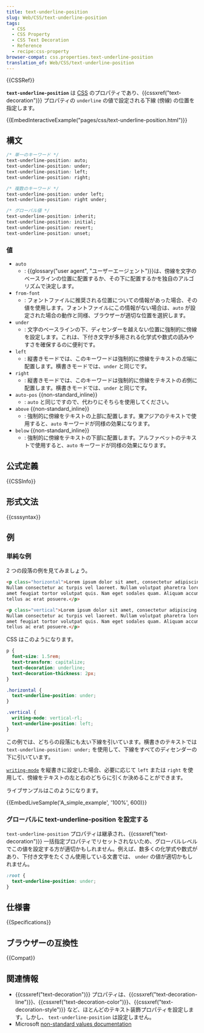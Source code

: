 ```yaml
---
title: text-underline-position
slug: Web/CSS/text-underline-position
tags:
  - CSS
  - CSS Property
  - CSS Text Decoration
  - Reference
  - recipe:css-property
browser-compat: css.properties.text-underline-position
translation_of: Web/CSS/text-underline-position
---
```

{{CSSRef}}

**`text-underline-position`** は [CSS](/ja/docs/Web/CSS) のプロパティであり、{{cssxref("text-decoration")}} プロパティの `underline` の値で設定される下線 (傍線) の位置を指定します。

{{EmbedInteractiveExample("pages/css/text-underline-position.html")}}

## 構文

```css
/* 単一のキーワード */
text-underline-position: auto;
text-underline-position: under;
text-underline-position: left;
text-underline-position: right;

/* 複数のキーワード */
text-underline-position: under left;
text-underline-position: right under;

/* グローバル値 */
text-underline-position: inherit;
text-underline-position: initial;
text-underline-position: revert;
text-underline-position: unset;
```

### 値

- `auto`
  - : {{glossary("user agent", "ユーザーエージェント")}}は、傍線を文字のベースラインの位置に配置するか、その下に配置するかを独自のアルゴリズムで決定します。
- `from-font`
  - : フォントファイルに推奨される位置についての情報があった場合、その値を使用します。フォントファイルにこの情報がない場合は、`auto` が設定された場合の動作と同様、ブラウザーが適切な位置を選択します。
- `under`
  - : 文字のベースラインの下、ディセンダーを越えない位置に強制的に傍線を設定します。これは、下付き文字が多用される化学式や数式の読みやすさを確保するのに便利です。
- `left`
  - : 縦書きモードでは、このキーワードは強制的に傍線をテキストの*左*端に配置します。横書きモードでは、`under` と同じです。
- `right`
  - : 縦書きモードでは、このキーワードは強制的に傍線をテキストの*右*側に配置します。横書きモードでは、`under` と同じです。
- `auto-pos` {{non-standard_inline}}
  - : `auto` と同じですので、代わりにそちらを使用してください。
- `above` {{non-standard_inline}}
  - : 強制的に傍線をテキストの上部に配置します。東アジアのテキストで使用すると、`auto` キーワードが同様の効果になります。
- `below` {{non-standard_inline}}
  - : 強制的に傍線をテキストの下部に配置します。アルファベットのテキストで使用すると、`auto` キーワードが同様の効果になります。

## 公式定義

{{CSSInfo}}

## 形式文法

{{csssyntax}}

## 例

<h3 id="A_simple_example">単純な例</h3>

2 つの段落の例を見てみましょう。

```html
<p class="horizontal">Lorem ipsum dolor sit amet, consectetur adipiscing elit.
Nullam consectetur ac turpis vel laoreet. Nullam volutpat pharetra lorem, sit
amet feugiat tortor volutpat quis. Nam eget sodales quam. Aliquam accumsan
tellus ac erat posuere.</p>

<p class="vertical">Lorem ipsum dolor sit amet, consectetur adipiscing elit.
Nullam consectetur ac turpis vel laoreet. Nullam volutpat pharetra lorem, sit
amet feugiat tortor volutpat quis. Nam eget sodales quam. Aliquam accumsan
tellus ac erat posuere.</p>
```

CSS はこのようになります。

```css
p {
  font-size: 1.5rem;
  text-transform: capitalize;
  text-decoration: underline;
  text-decoration-thickness: 2px;
}

.horizontal {
  text-underline-position: under;
}

.vertical {
  writing-mode: vertical-rl;
  text-underline-position: left;
}
```

この例では、どちらの段落にも太い下線を引いています。横書きのテキストでは `text-underline-position: under;` を使用して、下線をすべてのディセンダーの下に引いています。

[`writing-mode`](/ja/docs/Web/CSS/writing-mode) を縦書きに設定した場合、必要に応じて `left` または `right` を使用して、傍線をテキストの左と右のどちらに引くか決めることができます。

ライブサンプルはこのようになります。

{{EmbedLiveSample('A_simple_example', '100%', 600)}}

### グローバルに text-underline-position を設定する

`text-underline-position` プロパティは継承され、{{cssxref("text-decoration")}} 一括指定プロパティでリセットされないため、グローバルレベルでこの値を設定する方が適切かもしれません。例えば、数多くの化学式や数式があり、下付き文字をたくさん使用している文書では、 `under` の値が適切かもしれません。

```css
:root {
  text-underline-position: under;
}
```

## 仕様書

{{Specifications}}

## ブラウザーの互換性

{{Compat}}

## 関連情報

- {{cssxref("text-decoration")}} プロパティは、{{cssxref("text-decoration-line")}}、{{cssxref("text-decoration-color")}}、{{cssxref("text-decoration-style")}} など、ほとんどのテキスト装飾プロパティを設定します。しかし、 `text-underline-position` は設定しません。
- Microsoft [non-standard values documentation](https://msdn.microsoft.com/en-us/library/ie/ms531176%28v=vs.85%29.aspx)
